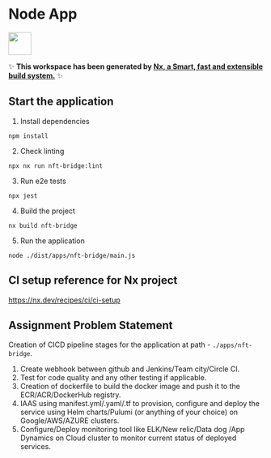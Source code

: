 # Node App

<a alt="Nx logo" href="https://nx.dev" target="_blank" rel="noreferrer"><img src="https://raw.githubusercontent.com/nrwl/nx/master/images/nx-logo.png" width="45"></a>

✨ **This workspace has been generated by [Nx, a Smart, fast and extensible build system.](https://nx.dev)** ✨

## Start the application

1. Install dependencies

```
npm install
```

2. Check linting

```
npx nx run nft-bridge:lint
```

3. Run e2e tests

```
npx jest
```

4. Build the project

```
nx build nft-bridge
```

5. Run the application

```
node ./dist/apps/nft-bridge/main.js
```

## CI setup reference for Nx project

https://nx.dev/recipes/ci/ci-setup

## Assignment Problem Statement

Creation of CICD pipeline stages for the application at path - `./apps/nft-bridge`.

1. Create webhook between github and Jenkins/Team city/Circle CI.
2. Test for code quality and any other testing if applicable.
3. Creation of dockerfile to build the docker image and push it to the ECR/ACR/DockerHub registry.
4. IAAS using manifest.yml/.yaml/.tf to provision, configure and deploy the service using Helm charts/Pulumi (or anything of your choice) on Google/AWS/AZURE clusters.
5. Configure/Deploy monitoring tool like ELK/New relic/Data dog /App Dynamics on Cloud cluster to monitor current status of deployed services.
